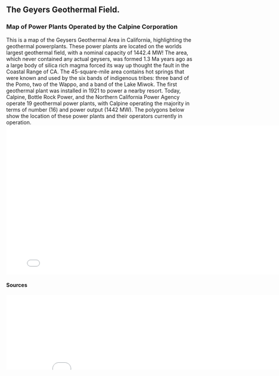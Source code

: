 ## The Geyers Geothermal Field. 

### Map of Power Plants Operated by the Calpine Corporation

This is a map of the Geysers Geothermal Area in California, highlighting the geothermal powerplants.   These power plants are located on the worlds largest geothermal field, with a nominal capacity of 1442.4 MW!  The area, which never contained any actual geysers, was formed 1.3 Ma years ago as a large body of silica rich magma forced its way up thought the fault in the Coastal Range of CA.  The 45-square-mile area contains hot springs that were known and used by the six bands of indigenous tribes:  three band of the Pomo, two of the Wappo, and a band of the Lake Miwok.  The first geothermal plant was installed in 1921 to power a nearby resort.  Today, Calpine, Bottle Rock Power, and the Northern California Power Agency operate 19 geothermal power plants, with Calpine operating the majority in terms of number (16) and power output (1442 MW). The polygons below show the location of these power plants  and their operators currently in operation.  
<embed type="text/html" 
src="the_geysers.html" 
width="800" 
height="400">
#### Sources
<embed type="text/html" 
src="the_geysers_sources.html"
width="800" 
height="200">
